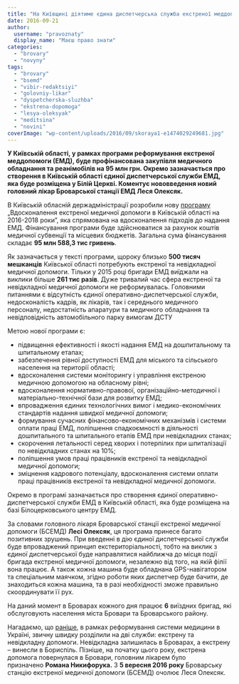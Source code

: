 ```yaml
---
title: "На Київщині діятиме єдина диспетчерська служба екстреної меддопомоги"
date: 2016-09-21
author: 
  username: "pravoznaty"
  display_name: "Маєш право знати"
categories: 
  - "brovary"
  - "novyny"
tags: 
  - "brovary"
  - "bsemd"
  - "vibir-redaktsiyi"
  - "golovniy-likar"
  - "dyspetcherska-sluzhba"
  - "ekstrena-dopomoga"
  - "lesya-oleksyak"
  - "meditsina"
  - "novini"
coverImage: "wp-content/uploads/2016/09/skoraya1-e1474029249681.jpg"
---
```


**У Київській області, у рамках програми реформування екстреної меддопомоги (ЕМД), буде профінансована закупівля медичного обладнання та реанімобілів на 95 млн грн. Окремо зазначається про створення в Київській області єдиної диспетчерської служби ЕМД, яка буде розміщена у Білій Церкві. Коментує нововведення новий головний лікар Броварської станції ЕМД Леся Олексяк.**

В Київській обласній держадміністрації розробили нову [програму](https://docs.google.com/viewer?url=http://kievvlast.com.ua/upload/file/331_2016.doc) „Вдосконалення екстреної медичної допомоги в Київській області на 2016-2018 роки”, яка спрямована на вдосконалення підходів до надання ЕМД. Фінансування програми буде здійснюватися за рахунок коштів медичної субвенції та місцевих бюджетів. Загальна сума фінансування складає **95 млн 588,3 тис гривень**.

Як зазначається у тексті програми, щороку близько **500 тисяч мешканців** Київської області потребують екстреної та невідкладної медичної допомоги. Тільки у 2015 році бригади ЕМД виїджали на виклики більше **261 тис разів**. Дуже тривалий час сфера екстреної та невідкладної медичної допомоги не реформувалась. Головними питаннями є відсутність єдиної оперативно-диспетчерської служби, недосконалість кадрів, як лікарів, так і середнього медичного персоналу, недостатність апаратури та медичного обладнання та невідповідність автомобільного парку вимогам ДСТУ

Метою нової програми є:

- підвищення ефективності і якості надання ЕМД на дошпитальному та шпитальному етапах;
- забезпечення рівної доступності ЕМД для міського та сільського населення на території області;
- вдосконалення системи моніторингу і управління екстреною медичною допомогою на обласному рівні;
- вдосконалення нормативно-правової, організаційно-методичної і матеріально-технічної бази для розвитку ЕМД;
- впровадження єдиних технологічних вимог і медико-економічних стандартів надання швидкої медичної допомоги;
- формування сучасних фінансово-економічних механізмів і системи  оплати праці ЕМД, поліпшення спадкоємності в діяльності дошпитального та шпитального етапів ЕМД при невідкладних станах;
- скорочення летальності серед хворих і потерпілих при шпиталізації по невідкладних станах на 10%;
- поліпшення умов праці працівників екстреної та невідкладної медичної допомоги;
- зміцнення кадрового потенціалу, вдосконалення системи оплати праці працівників екстреної та невідкладної медичної допомоги.

Окремо в програмі зазначається про створення єдиної оперативно-диспетчерської служби ЕМД в Київській області, яка буде розміщена на базі Білоцерковського центру ЕМД.

За словами головного лікаря Броварської станції екстреної медичної допомоги (БСЕМД) **Лесі Олексяк**, ця програма принесе багато позитивних зрушень. При введенні в дію єдиної диспетчерської служби буде впроваджений принцип екстериторіальності, тобто на виклик з єдиної диспетчерської буде направлятися найближча до місця події бригада екстреної медичної допомоги, незалежно від того, на якій філії вона працює. А також кожна машина буде обладнана GPS-навігатором та спеціальним маячком, згідно роботи яких диспетчер буде бачити, де знаходиться кожна машина, та в разі необхідності зможе правильно скоординувати її рух.

На даний момент в Броварах кожного дня працює **6** виїздних бригад, які обслуговують населення міста Бровари та Броварського району.

Нагадаємо, що [раніше](https://mpz.brovary.org/ekstrena-dopomoga-povernulasya-v-brovary/), в рамках реформування системи медицини в Україні, звичну швидку розділили на дві служби: екстрену та невідкладну допомоги. Невідкладна залишилась в Броварах, а екстрену – винесли в Бориспіль. Пізніше, на початку цього року, екстрена допомога повернулася в Бровари, головним лікарем було призначено **Романа Никифорука.** З **5 вересня 2016 року** Броварську станцію екстреної медичної допомоги (БСЕМД) очолює Леся Олексяк.
